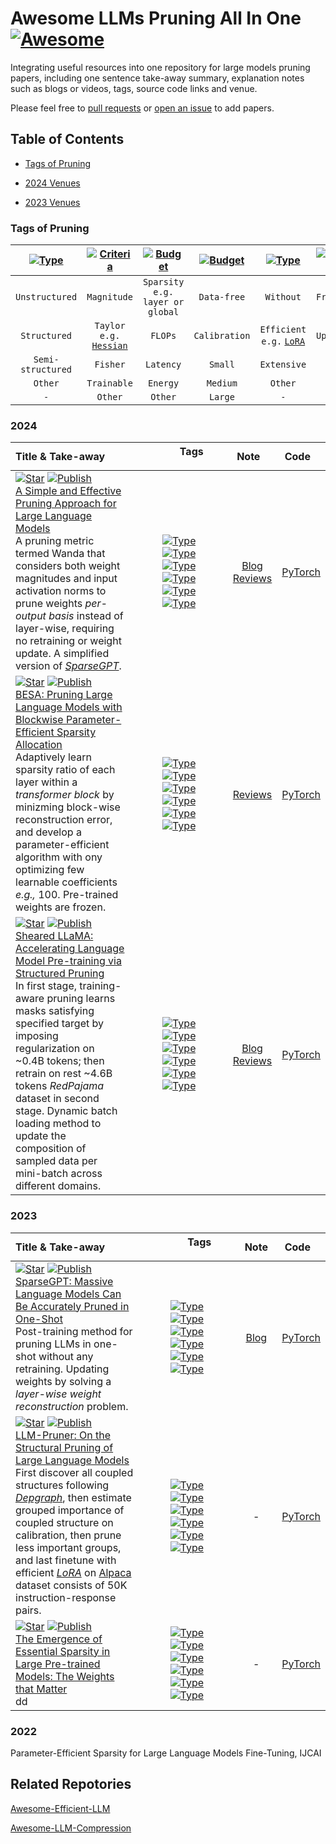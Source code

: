# Awesome LLMs Pruning All In One [![Awesome](https://awesome.re/badge.svg)](https://awesome.re)

Integrating useful resources into one repository for large models pruning papers, including one sentence take-away summary, explanation notes such as blogs or videos,  tags, source code links and venue.

Please feel free to [pull requests](https://github.com/liyunqianggyn/LLMs-Pruning-All-In-One/pulls) or [open an issue](https://github.com/liyunqianggyn/LLMs-Pruning-All-In-One/issues) to add papers.

## Table of Contents

- [Tags of Pruning](#tags-of-pruning)

- [2024 Venues](#2024)

- [2023 Venues](#2023)

### Tags of Pruning

| [![Type](https://img.shields.io/badge/Type-blue)](https://github.com/liyunqianggyn/LLMs-Pruning-All-In-One/blob/main/concepts/types.md) | [![Criteria](https://img.shields.io/badge/Criteria-C2A4A6)](https://github.com/liyunqianggyn/LLMs-Pruning-All-In-One/blob/main/concepts/criteria.md) | [![Budget](https://img.shields.io/badge/Budget-brown)](https://github.com/liyunqianggyn/LLMs-Pruning-All-In-One/blob/main/concepts/budget.md) | [![Budget](https://img.shields.io/badge/Data-green)](https://github.com/liyunqianggyn/LLMs-Pruning-All-In-One/blob/main/concepts/data.md) | [![Type](https://img.shields.io/badge/Retrain-orange)](https://github.com/liyunqianggyn/LLMs-Pruning-All-In-One/blob/main/concepts/finetune.md) | [![Type](https://img.shields.io/badge/Weight-yellow)](concepts/weight_update.md) |
|:-------------------------------------------------------------------------------------------------------------------------------------------------------------:|:----------------------------------------------------------------------------------------------------------------------------------------------------:|:---------------------------------------------------------------------------------------------------------------------------------------------:|:-----------------------------------------------------------------------------------------------------------------------------------------:|:-----------------------------------------------------------------------------------------------------------------------------------------------:|:--------------------------------------------------------------------------------:|
|                                                                        `Unstructured`                                                                         |                                                                     `Magnitude`                                                                      |                                                        `Sparsity e.g. layer or global`                                                        |                                                                `Data-free`                                                                |                                                                    `Without`                                                                    |                                     `Frozen`                                     |
|                                                                         `Structured`                                                                          |                                              `Taylor e.g.` [`Hessian`](https://arxiv.org/abs/1906.10771)                                              |                                                                    `FLOPs`                                                                    |                                                               `Calibration`                                                               |                                          `Efficient e.g.` [`LoRA`](concepts/details/LoRA.md)                                                    |                                     `Update`                                     |
|                                                                       `Semi-structured`                                                                       |                                                                       `Fisher`                                                                       |                                                                   `Latency`                                                                   |                                                                  `Small`                                                                  |                                                                   `Extensive`                                                                   |                                       `-`                                        |
|                                                                            `Other`                                                                            |                                                                     `Trainable`                                                                      |                                                                   `Energy`                                                                    |                                                                 `Medium`                                                                  |                                                                     `Other`                                                                     |                                       `-`                                        |
|                                                                             ` - `                                                                             |                                                                       `Other`                                                                        |                                                                    `Other`                                                                    |                                                                  `Large`                                                                  |                                                                       `-`                                                                       |                                       `-`                                        |


### 2024

| <div style="width: 150px">Title & Take-away </div>                                                                                                                                                                                                                                                                                                                                                                                                                                                                                                                                                                                                                          |                                                                                                                                                                                                                                                                                                                                                                                                                                                                                  <dir style="width: 100px"> Tags    </dir>                                                                                                                                                                                                                                                                                                                                                                                                                                                                                   |                                                                  <div style="width: 50px">Note </div>                                                                  |            <div style="width: 50px">Code </div>            |
|:----------------------------------------------------------------------------------------------------------------------------------------------------------------------------------------------------------------------------------------------------------------------------------------------------------------------------------------------------------------------------------------------------------------------------------------------------------------------------------------------------------------------------------------------------------------------------------------------------------------------------------------------------------------------------|:------------------------------------------------------------------------------------------------------------------------------------------------------------------------------------------------------------------------------------------------------------------------------------------------------------------------------------------------------------------------------------------------------------------------------------------------------------------------------------------------------------------------------------------------------------------------------------------------------------------------------------------------------------------------------------------------------------------------------------------------------------------------------------------------------------------------------------------------------------------------------------------------------------------------------------------------------------------------------------------------------------:|:----------------------------------------------------------------------------------------------------------------------------------------------------------------------:|:----------------------------------------------------------:|
| [![Star](https://img.shields.io/github/stars/locuslab/wanda.svg?style=social&label=Star)](https://github.com/locuslab/wanda) [![Publish](https://img.shields.io/badge/Submission-ICLR'24-blue)]() <br> [A Simple and Effective Pruning Approach for Large Language Models](https://arxiv.org/abs/2306.11695) <br> A pruning metric termed Wanda that considers both weight magnitudes and input activation norms to prune weights *per-output basis* instead of layer-wise, requiring no retraining or weight update.  A simplified version of [*SparseGPT*](https://arxiv.org/abs/2301.00774).                                                                             |              [![Type](https://img.shields.io/badge/Type-Un/Semi--structured-blue)](https://github.com/liyunqianggyn/LLMs-Pruning-All-In-One/blob/main/concepts/types.md)  <br> [![Type](https://img.shields.io/badge/Criteria-Wanda-C2A4A6)](https://github.com/liyunqianggyn/LLMs-Pruning-All-In-One/blob/main/concepts/criteria.md) <br> [![Type](https://img.shields.io/badge/Budget-Sparsity--layer-brown)](https://github.com/liyunqianggyn/LLMs-Pruning-All-In-One/blob/main/concepts/budget.md) <br> [![Type](https://img.shields.io/badge/Data-Calibration-green)](https://github.com/liyunqianggyn/LLMs-Pruning-All-In-One/blob/main/concepts/data.md)   <br> [![Type](https://img.shields.io/badge/Retrain-Without-orange)](https://github.com/liyunqianggyn/LLMs-Pruning-All-In-One/blob/main/concepts/finetune.md) <br> [![Type](https://img.shields.io/badge/Weight-Frozen-orange)](https://github.com/liyunqianggyn/LLMs-Pruning-All-In-One/blob/main/concepts/weight_update.md)               | [Blog](https://www.linkedin.com/pulse/efficient-model-pruning-large-language-models-wandas-ayoub-kirouane/) <br> [Reviews](https://openreview.net/forum?id=PxoFut3dWW) |        [PyTorch](https://github.com/locuslab/wanda)        |
| [![Star](https://img.shields.io/github/stars/LinkAnonymous/BESA.svg?style=social&label=Star)](https://github.com/LinkAnonymous/BESA) [![Publish](https://img.shields.io/badge/Submission-ICLR'24-blue)]() <br> [BESA: Pruning Large Language Models with Blockwise Parameter-Efficient Sparsity Allocation](https://openreview.net/forum?id=gC6JTEU3jl)  <br> Adaptively learn sparsity ratio of each layer within a *transformer block* by minizming block-wise reconstruction error, and develop a parameter-efficient algorithm with ony optimizing few learnable coefficients _e.g.,_ 100.  Pre-trained weights are frozen.                                             | [![Type](https://img.shields.io/badge/Type-Unstructured-blue)](https://github.com/liyunqianggyn/LLMs-Pruning-All-In-One/blob/main/concepts/types.md)  <br> [![Type](https://img.shields.io/badge/Criteria-Wanda-C2A4A6)](https://github.com/liyunqianggyn/LLMs-Pruning-All-In-One/blob/main/concepts/criteria.md) <br> [![Type](https://img.shields.io/badge/Budget-Sparsity--block-brown)](https://github.com/liyunqianggyn/LLMs-Pruning-All-In-One/blob/main/concepts/budget.md) <br> [![Type](https://img.shields.io/badge/Data-Calibration-green)](https://github.com/liyunqianggyn/LLMs-Pruning-All-In-One/blob/main/concepts/data.md)   <br> [![Type](https://img.shields.io/badge/Retrain-Without-orange)](https://github.com/liyunqianggyn/LLMs-Pruning-All-In-One/blob/main/concepts/finetune.md)                                  <br> [![Type](https://img.shields.io/badge/Weight-Frozen-orange)](https://github.com/liyunqianggyn/LLMs-Pruning-All-In-One/blob/main/concepts/weight_update.md)  |                                                         [Reviews](https://openreview.net/forum?id=gC6JTEU3jl)                                                          |      [PyTorch](https://github.com/LinkAnonymous/BESA)      |
| [![Star](https://img.shields.io/github/stars/princeton-nlp/LLM-Shearing.svg?style=social&label=Star)](https://github.com/princeton-nlp/LLM-Shearing) [![Publish](https://img.shields.io/badge/Submission-ICLR'24-blue)]()  <br>[Sheared LLaMA: Accelerating Language Model Pre-training via Structured Pruning](https://arxiv.org/abs/2310.06694) <br>  In first stage, training-aware pruning learns masks  satisfying specified target by imposing regularization on ~0.4B tokens; then retrain on rest ~4.6B tokens _RedPajama_ dataset in second stage.  Dynamic batch loading method to update the composition of sampled data per mini-batch across different domains. | [![Type](https://img.shields.io/badge/Type-Structured-blue)](https://github.com/liyunqianggyn/LLMs-Pruning-All-In-One/blob/main/concepts/types.md)  <br> [![Type](https://img.shields.io/badge/Criteria-Trainable-C2A4A6)](https://github.com/liyunqianggyn/LLMs-Pruning-All-In-One/blob/main/concepts/criteria.md) <br> [![Type](https://img.shields.io/badge/Budget-Sparsity--mix-brown)](https://github.com/liyunqianggyn/LLMs-Pruning-All-In-One/blob/main/concepts/budget.md) <br> [![Type](https://img.shields.io/badge/Data-Medium~50B-green)](https://github.com/liyunqianggyn/LLMs-Pruning-All-In-One/blob/main/concepts/data.md)   <br> [![Type](https://img.shields.io/badge/Retrain-Extensive-orange)](https://github.com/liyunqianggyn/LLMs-Pruning-All-In-One/blob/main/concepts/finetune.md)                                  <br> [![Type](https://img.shields.io/badge/Weight-Update-orange)](https://github.com/liyunqianggyn/LLMs-Pruning-All-In-One/blob/main/concepts/weight_update.md) |                            [Blog](https://xiamengzhou.github.io/sheared-llama/) <br/> [Reviews](https://openreview.net/forum?id=09iOdaeOzp)                            | [PyTorch](https://github.com/princeton-nlp/LLM-Shearing)   |

[//]: # (| [![Publish]&#40;https://img.shields.io/badge/Submission-ICLR'24-blue&#41;]&#40;&#41; <br> [Accurate Retraining-free Pruning for Pretrained Encoder-based Language Models]&#40;https://openreview.net/forum?id=s2NjWfaYdZ&#41;  <br>                                                                                                                                                                                                                                                                                                                                                                                                                                                                 |  [![Type]&#40;https://img.shields.io/badge/Type-Structured-blue&#41;]&#40;https://github.com/liyunqianggyn/LLMs-Pruning-All-In-One/blob/main/concepts/types.md&#41;  <br> [![Type]&#40;https://img.shields.io/badge/Criteria-Wanda-C2A4A6&#41;]&#40;https://github.com/liyunqianggyn/LLMs-Pruning-All-In-One/blob/main/concepts/criteria.md&#41; <br> [![Type]&#40;https://img.shields.io/badge/Budget-Sparsity--block-brown&#41;]&#40;https://github.com/liyunqianggyn/LLMs-Pruning-All-In-One/blob/main/concepts/budget.md&#41; <br> [![Type]&#40;https://img.shields.io/badge/Data-Calibration-green&#41;]&#40;https://github.com/liyunqianggyn/LLMs-Pruning-All-In-One/blob/main/concepts/data.md&#41;   <br> [![Type]&#40;https://img.shields.io/badge/Retrain-Without-orange&#41;]&#40;https://github.com/liyunqianggyn/LLMs-Pruning-All-In-One/blob/main/concepts/finetune.md&#41;                                  <br> [![Type]&#40;https://img.shields.io/badge/Weight-Frozen-orange&#41;]&#40;https://github.com/liyunqianggyn/LLMs-Pruning-All-In-One/blob/main/concepts/weight_update.md&#41;   |                                                         [Reviews]&#40;https://openreview.net/forum?id=s2NjWfaYdZ&#41;                                                          |                             -                              |)



[//]: # ([PLUG-AND-PLAY: AN EFFICIENT POST-TRAINING PRUNING METHOD FOR LARGE LANGUAGE MODELS]&#40;https://openreview.net/forum?id=Tr0lPx9woF&#41;)



### 2023

| <div style="width: 150px">Title & Take-away </div>                                                                                                                                                                                                                                                                                                                                                                                                                                                                                                                                                                                                                                                                     |                                                                                                                                                                                                                                                                                                                                                                                                                                                                         <dir style="width: 100px"> Tags    </dir>                                                                                                                                                                                                                                                                                                                                                                                                                                                                         |                           <div style="width: 50px">Note </div>                           |        <div style="width: 50px">Code </div>        |
|:-----------------------------------------------------------------------------------------------------------------------------------------------------------------------------------------------------------------------------------------------------------------------------------------------------------------------------------------------------------------------------------------------------------------------------------------------------------------------------------------------------------------------------------------------------------------------------------------------------------------------------------------------------------------------------------------------------------------------|:-----------------------------------------------------------------------------------------------------------------------------------------------------------------------------------------------------------------------------------------------------------------------------------------------------------------------------------------------------------------------------------------------------------------------------------------------------------------------------------------------------------------------------------------------------------------------------------------------------------------------------------------------------------------------------------------------------------------------------------------------------------------------------------------------------------------------------------------------------------------------------------------------------------------------------------------------------------------------------------------:|:----------------------------------------------------------------------------------------:|:--------------------------------------------------:|
| [![Star](https://img.shields.io/github/stars/IST-DASLab/sparsegpt.svg?style=social&label=Star)](https://github.com/IST-DASLab/sparsegpt) [![Publish](https://img.shields.io/badge/Conference-ICML'23-blue)]() <br> [SparseGPT: Massive Language Models Can Be Accurately Pruned in One-Shot](https://arxiv.org/abs/2301.00774) <br> Post-training method for pruning LLMs in one-shot without any retraining. Updating weights by solving a *layer-wise weight reconstruction* problem.                                                                                                                                                                                                                                |    [![Type](https://img.shields.io/badge/Type-Un/Semi--structured-blue)](https://github.com/liyunqianggyn/LLMs-Pruning-All-In-One/blob/main/concepts/types.md)  <br> [![Type](https://img.shields.io/badge/Criteria-Hessian-C2A4A6)](https://github.com/liyunqianggyn/LLMs-Pruning-All-In-One/blob/main/concepts/criteria.md) <br> [![Type](https://img.shields.io/badge/Budget-Sparsity--layer-brown)](https://github.com/liyunqianggyn/LLMs-Pruning-All-In-One/blob/main/concepts/budget.md) <br> [![Type](https://img.shields.io/badge/Data-Calibration-green)](https://github.com/liyunqianggyn/LLMs-Pruning-All-In-One/blob/main/concepts/data.md)   <br> [![Type](https://img.shields.io/badge/Retrain-Without-orange)](https://github.com/liyunqianggyn/LLMs-Pruning-All-In-One/blob/main/concepts/finetune.md) <br> [![Type](https://img.shields.io/badge/Weight-Update-orange)](https://github.com/liyunqianggyn/LLMs-Pruning-All-In-One/blob/main/concepts/weight_update.md)    |   [Blog](https://neuralmagic.com/blog/sparsegpt-remove-100-billion-parameters-for-free/) | [PyTorch](https://github.com/IST-DASLab/sparsegpt) |
| [![Star](https://img.shields.io/github/stars/horseee/LLM-Pruner.svg?style=social&label=Star)](https://github.com/horseee/LLM-Pruner) [![Publish](https://img.shields.io/badge/Conference-NeurIPS'23-blue)]() <br> [LLM-Pruner: On the Structural Pruning of Large Language Models](https://arxiv.org/abs/2305.11627) <br>  First discover all coupled structures following [*Depgraph*](https://arxiv.org/abs/2301.12900), then estimate grouped importance of coupled structure on calibration, then prune less important groups, and last finetune with efficient [*LoRA*](concepts/details/LoRA.md) on [Alpaca](https://github.com/gururise/AlpacaDataCleaned) dataset consists of  50K instruction-response pairs. |  [![Type](https://img.shields.io/badge/Type-Structured-blue)](https://github.com/liyunqianggyn/LLMs-Pruning-All-In-One/blob/main/concepts/types.md)  <br> [![Type](https://img.shields.io/badge/Criteria-Hessian-C2A4A6)](https://github.com/liyunqianggyn/LLMs-Pruning-All-In-One/blob/main/concepts/criteria.md) <br> [![Type](https://img.shields.io/badge/Budget-Sparsity--layer-brown)](https://github.com/liyunqianggyn/LLMs-Pruning-All-In-One/blob/main/concepts/budget.md) <br> [![Type](https://img.shields.io/badge/Data-Small--50K-green)](https://github.com/liyunqianggyn/LLMs-Pruning-All-In-One/blob/main/concepts/data.md)   <br> [![Type](https://img.shields.io/badge/Retrain-Efficient--LoRA-orange)](https://github.com/liyunqianggyn/LLMs-Pruning-All-In-One/blob/main/concepts/finetune.md)       <br> [![Type](https://img.shields.io/badge/Weight-Update-orange)](https://github.com/liyunqianggyn/LLMs-Pruning-All-In-One/blob/main/concepts/weight_update.md)  |                                            -                                             |  [PyTorch](https://github.com/horseee/LLM-Pruner)  |
| [![Star](https://img.shields.io/github/stars/VITA-Group/essential_sparsity.svg?style=social&label=Star)](https://github.com/VITA-Group/essential_sparsity) [![Publish](https://img.shields.io/badge/Conference-NeurIPS'23-blue)]() <br>[The Emergence of Essential Sparsity in Large Pre-trained Models: The Weights that Matter](https://arxiv.org/abs/2306.03805) <br>  dd                                                                                                                                                                                                                                                                                                                                           | [![Type](https://img.shields.io/badge/Type-Unstructured-blue)](https://github.com/liyunqianggyn/LLMs-Pruning-All-In-One/blob/main/concepts/types.md)  <br> [![Type](https://img.shields.io/badge/Criteria-Hessian-C2A4A6)](https://github.com/liyunqianggyn/LLMs-Pruning-All-In-One/blob/main/concepts/criteria.md) <br> [![Type](https://img.shields.io/badge/Budget-Sparsity--layer-brown)](https://github.com/liyunqianggyn/LLMs-Pruning-All-In-One/blob/main/concepts/budget.md) <br> [![Type](https://img.shields.io/badge/Data-Small--50K-green)](https://github.com/liyunqianggyn/LLMs-Pruning-All-In-One/blob/main/concepts/data.md)   <br> [![Type](https://img.shields.io/badge/Retrain-Efficient--LoRA-orange)](https://github.com/liyunqianggyn/LLMs-Pruning-All-In-One/blob/main/concepts/finetune.md)       <br> [![Type](https://img.shields.io/badge/Weight-Update-orange)](https://github.com/liyunqianggyn/LLMs-Pruning-All-In-One/blob/main/concepts/weight_update.md) |                                            -                                             |  [PyTorch](https://github.com/VITA-Group/essential_sparsity)  |

[//]: # (| [![Star]&#40;https://img.shields.io/github/stars/horseee/LLM-Pruner.svg?style=social&label=Star&#41;]&#40;https://github.com/horseee/LLM-Pruner&#41; [![Publish]&#40;https://img.shields.io/badge/Conference-NeurIPS'23-blue&#41;]&#40;&#41; <br> [Pruning Meets Low-Rank Parameter-Efficient Fine-Tuning]&#40;https://arxiv.org/abs/2305.18403&#41; <br>  First discover all coupled structures following [*Depgraph*]&#40;https://arxiv.org/abs/2301.12900&#41;, then estimate [*LoRA*]&#40;https://arxiv.org/abs/2106.09685&#41;.                                                                                                                                            | [![Type]&#40;https://img.shields.io/badge/Type-Structured-blue&#41;]&#40;https://github.com/liyunqianggyn/LLMs-Pruning-All-In-One/blob/main/concepts/types.md&#41;  <br> [![Type]&#40;https://img.shields.io/badge/Criteria-Hessian-C2A4A6&#41;]&#40;https://github.com/liyunqianggyn/LLMs-Pruning-All-In-One/blob/main/concepts/criteria.md&#41; <br> [![Type]&#40;https://img.shields.io/badge/Budget-Sparsity_rate-brown&#41;]&#40;https://github.com/liyunqianggyn/LLMs-Pruning-All-In-One/blob/main/concepts/budget.md&#41; <br> [![Type]&#40;https://img.shields.io/badge/Data-Small--50K-green&#41;]&#40;https://github.com/liyunqianggyn/LLMs-Pruning-All-In-One/blob/main/concepts/data.md&#41;   <br> [![Type]&#40;https://img.shields.io/badge/Retrain-Efficient--LoRA-orange&#41;]&#40;https://github.com/liyunqianggyn/LLMs-Pruning-All-In-One/blob/main/concepts/finetune.md&#41; |                       -                                                                           [OpenReview]&#40;https://openreview.net/forum?id=9KVT1e1qf7&#41;                       |  [PyTorch]&#40;https://github.com/horseee/LLM-Pruner&#41;  |)


### 2022
Parameter-Efficient Sparsity for Large Language Models Fine-Tuning, IJCAI


## Related Repotories
   

[Awesome-Efficient-LLM](https://github.com/horseee/Awesome-Efficient-LLM)

[Awesome-LLM-Compression](https://github.com/HuangOwen/Awesome-LLM-Compression)


